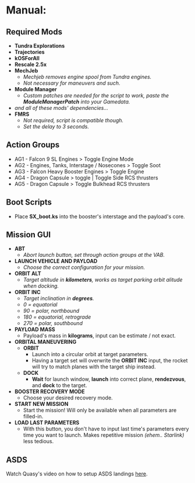 
# Manual:

## **Required Mods**
- **Tundra Explorations**
- **Trajectories**
- **kOSForAll**
- **Rescale 2.5x**
- **MechJeb**
	- _Mechjeb removes engine spool from Tundra engines._
	- _Not necessary for maneuvers and such._
- **Module Manager**
	- _Custom patches are needed for the script to work, paste the **ModuleManagerPatch** into your Gamedata._
- _and all of these mods' dependencies..._
- **FMRS**
	- _Not required, script is compatible though._
	- _Set the delay to 3 seconds._

## Action Groups
- AG1 - Falcon 9 SL Engines > Toggle Engine Mode
- AG2 - Engines, Tanks, Interstage / Nosecones > Toggle Soot
- AG3 - Falcon Heavy Booster Engines > Toggle Engine
- AG4 - Dragon Capsule > toggle | Toggle Side RCS thrusters
- AG5 - Dragon Capsule > Toggle Bulkhead RCS thrusters

## **Boot Scripts**
- Place **SX_boot.ks** into the booster's interstage and the payload's core.
	
## **Mission GUI**
- **ABT**
	- _Abort launch button, set through action groups at the VAB._
- **LAUNCH VEHICLE AND PAYLOAD**
	- _Choose the correct configuration for your mission._
- **ORBIT ALT**
	- _Target altitude in **kilometers**, works as target parking orbit alitude when docking._
- **ORBIT INC**
	- _Target inclination in **degrees**._
	-  _0 = equatorial_
	- _90 = polar, northbound_
	- _180 = equatorial, retrograde_
	- _270 = polar, southbound_
- **PAYLOAD MASS**
	- Payload's mass in **kilograms**, input can be estimate / not exact.
- **ORBITAL MANEUVERING**
	- **ORBIT**
		- Launch into a circular orbit at target parameters.
		- Having a target set will overwrite the **ORBIT INC** input, the rocket will try to match planes with the target ship instead.
	- **DOCK**
		- **Wait** for launch window, **launch** into correct plane, **rendezvous**, and **dock** to the target.
- **BOOSTER RECOVERY MODE**
	- Choose your desired recovery mode.
- **START NEW MISSION**
	- Start the mission! Will only be available when all parameters are filled-in.
- **LOAD LAST PARAMETERS**
	- With this button, you don't have to input last time's parameters every time you want to launch. Makes repetitive mission _(ehem.. Starlink)_ less tedious.


## ASDS
Watch Quasy's video on how to setup ASDS landings [here](https://youtu.be/nxGF1jf14Lo).
